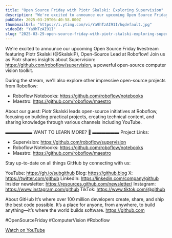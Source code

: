 ```yaml
---
title: "Open Source Friday with Piotr Skalski: Exploring Supervision"
description: "We're excited to announce our upcoming Open Source Friday livestream featuring Piotr Skalski (@SkalskiP), Open-Source Lead at Roboflow! Join us as Piotr shares insights about Supervision: https://github.com/roboflow/supervision, a powerful open-source computer vision toolkit. "
pubDate: 2025-03-29T06:40:58.000Z
thumbnailUrl: "https://i.ytimg.com/vi/Ya9hTzAI91I/hqdefault.jpg"
videoId: "Ya9hTzAI91I"
slug: "2025-03-29-open-source-friday-with-piotr-skalski-exploring-supervision"
---
```


We're excited to announce our upcoming Open Source Friday livestream featuring Piotr Skalski (@SkalskiP), Open-Source Lead at Roboflow! Join us as Piotr shares insights about Supervision: https://github.com/roboflow/supervision, a powerful open-source computer vision toolkit. 

During the stream, we'll also explore other impressive open-source projects from Roboflow:
- Roboflow Notebooks: https://github.com/roboflow/notebooks
- Maestro: https://github.com/roboflow/maestro

About our guest: 
Piotr Skalski leads open-source initiatives at Roboflow, focusing on building practical projects, creating technical content, and sharing knowledge through various channels including YouTube. 

▬▬▬▬▬▬ WANT TO LEARN MORE? 🚀  ▬▬▬▬▬▬ 
Project Links:
- Supervision: https://github.com/roboflow/supervision
- Roboflow Notebooks: https://github.com/roboflow/notebooks
- Maestro: https://github.com/roboflow/maestro

Stay up-to-date on all things GitHub by connecting with us:

YouTube: https://gh.io/subgithub
Blog: https://github.blog
X: https://twitter.com/github
LinkedIn: https://linkedin.com/company/github
Insider newsletter: https://resources.github.com/newsletter/
Instagram: https://www.instagram.com/github
TikTok: https://www.tiktok.com/@github

About GitHub
It’s where over 100 million developers create, share, and ship the best code possible. It’s a place for anyone, from anywhere, to build anything—it’s where the world builds software. https://github.com

#OpenSourceFriday #ComputerVision #Roboflow

[Watch on YouTube](https://www.youtube.com/watch?v=Ya9hTzAI91I)
